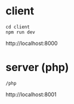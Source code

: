 # client
```
cd client
npm run dev
```
http://localhost:8000

# server (php)
```
/php
```
http://localhost:8001

